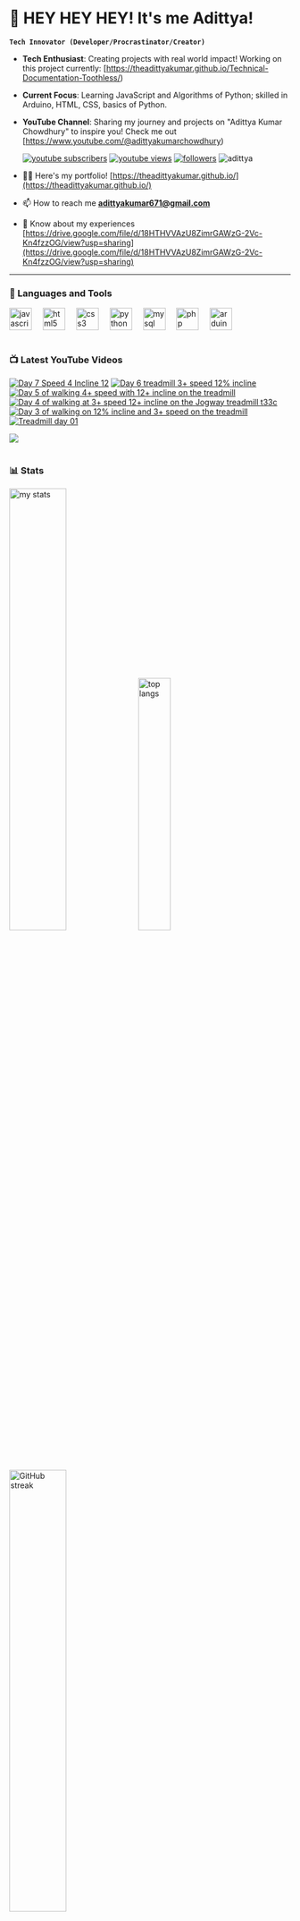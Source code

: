 # 👑 HEY HEY HEY! It's me Adittya!

**`Tech Innovator (Developer/Procrastinator/Creator)`**

- **Tech Enthusiast**: Creating projects with real world impact! Working on this project currently: [https://theadittyakumar.github.io/Technical-Documentation-Toothless/)
- **Current Focus**: Learning JavaScript and Algorithms of Python; skilled in Arduino, HTML, CSS, basics of Python.
- **YouTube Channel**: Sharing my journey and projects on "Adittya Kumar Chowdhury" to inspire you! Check me out [https://www.youtube.com/@adittyakumarchowdhury) 

   <p align="left">
      <a href="https://www.youtube.com/channel/UCu68HfYtlcXFI7kNhnSdspA?sub_confirmation=1">
         <img alt="youtube subscribers" title="Subscribe to my YouTube channel" src="https://custom-icon-badges.demolab.com/youtube/channel/subscribers/UCu68HfYtlcXFI7kNhnSdspA?color=%23E05D44&label=SUBSCRIBE&logo=video&logoColor=white&style=for-the-badge&labelColor=CE4630"/></a> 
      <a href="https://www.youtube.com/c/adittyakumarchowdhury">
         <img alt="youtube views" title="YouTube views" src="https://custom-icon-badges.demolab.com/youtube/channel/views/UCu68HfYtlcXFI7kNhnSdspA?color=%23E1AD0E&logo=eye&logoColor=white&style=for-the-badge&labelColor=C79600"/></a> 
      <a href="https://github.com/TheAdittyaKumar?tab=followers">
         <img alt="followers" title="Follow me on Github" src="https://custom-icon-badges.demolab.com/github/followers/TheAdittyaKumar?color=236ad3&labelColor=1155ba&style=for-the-badge&logo=person-add&label=Follow&logoColor=white"/></a>
      <img src="https://komarev.com/ghpvc/?username=TheAdittyaKumar&label=Profile%20views&color=0e75b6&style=flat" alt="adittya" />
   </p>


- 👨‍💻 Here's my portfolio! [https://theadittyakumar.github.io/](https://theadittyakumar.github.io/)

- 📫 How to reach me **adittyakumar671@gmail.com**

- 📄 Know about my experiences [https://drive.google.com/file/d/18HTHVVAzU8ZimrGAWzG-2Vc-Kn4fzzOG/view?usp=sharing](https://drive.google.com/file/d/18HTHVVAzU8ZimrGAWzG-2Vc-Kn4fzzOG/view?usp=sharing)

---

### 🧰 Languages and Tools

<div align="left">
  <img src="https://cdn.jsdelivr.net/gh/devicons/devicon/icons/javascript/javascript-original.svg" height="40" alt="javascript logo"  />
  <img width="12" />
  <img src="https://cdn.jsdelivr.net/gh/devicons/devicon/icons/html5/html5-original.svg" height="40" alt="html5 logo"  />
  <img width="12" />
  <img src="https://cdn.jsdelivr.net/gh/devicons/devicon/icons/css3/css3-original.svg" height="40" alt="css3 logo"  />
  <img width="12" />
  <img src="https://cdn.jsdelivr.net/gh/devicons/devicon/icons/python/python-original.svg" height="40" alt="python logo"  />
  <img width="12" />
  <img src="https://cdn.jsdelivr.net/gh/devicons/devicon/icons/mysql/mysql-original.svg" height="40" alt="mysql logo"  />
  <img width="12" />
  <img src="https://cdn.jsdelivr.net/gh/devicons/devicon/icons/php/php-original.svg" height="40" alt="php logo"  />
  <img width="12" />
  <img src="https://cdn.jsdelivr.net/gh/devicons/devicon/icons/arduino/arduino-original.svg" height="40" alt="arduino logo"  />
</div>


#

### 📺 Latest YouTube Videos

<!-- BEGIN YOUTUBE-CARDS -->
[![Day 7 Speed 4 Incline 12](https://ytcards.demolab.com/?id=WTDZHVdeXWk&title=Day+7+Speed+4+Incline+12&lang=en&timestamp=1754970743&background_color=%230d1117&title_color=%23ffffff&stats_color=%23dedede&max_title_lines=1&width=250&border_radius=5 "Day 7 Speed 4 Incline 12")](https://www.youtube.com/shorts/WTDZHVdeXWk)
[![Day 6 treadmill 3+ speed 12% incline](https://ytcards.demolab.com/?id=5Aox0JSLKmo&title=Day+6+treadmill+3%2B+speed+12%25+incline&lang=en&timestamp=1754771514&background_color=%230d1117&title_color=%23ffffff&stats_color=%23dedede&max_title_lines=1&width=250&border_radius=5 "Day 6 treadmill 3+ speed 12% incline")](https://www.youtube.com/shorts/5Aox0JSLKmo)
[![Day 5 of walking 4+ speed with 12+ incline on the treadmill](https://ytcards.demolab.com/?id=lVgfXpdsn_0&title=Day+5+of+walking+4%2B+speed+with+12%2B+incline+on+the+treadmill&lang=en&timestamp=1754637064&background_color=%230d1117&title_color=%23ffffff&stats_color=%23dedede&max_title_lines=1&width=250&border_radius=5 "Day 5 of walking 4+ speed with 12+ incline on the treadmill")](https://www.youtube.com/shorts/lVgfXpdsn_0)
[![Day 4 of walking at 3+ speed 12+ incline on the Jogway treadmill t33c](https://ytcards.demolab.com/?id=YeBVB8cMjdM&title=Day+4+of+walking+at+3%2B+speed+12%2B+incline+on+the+Jogway+treadmill+t33c&lang=en&timestamp=1754496206&background_color=%230d1117&title_color=%23ffffff&stats_color=%23dedede&max_title_lines=1&width=250&border_radius=5 "Day 4 of walking at 3+ speed 12+ incline on the Jogway treadmill t33c")](https://www.youtube.com/shorts/YeBVB8cMjdM)
[![Day 3 of walking on 12% incline and 3+ speed on the treadmill](https://ytcards.demolab.com/?id=og9O_USZzWA&title=Day+3+of+walking+on+12%25+incline+and+3%2B+speed+on+the+treadmill&lang=en&timestamp=1754432570&background_color=%230d1117&title_color=%23ffffff&stats_color=%23dedede&max_title_lines=1&width=250&border_radius=5 "Day 3 of walking on 12% incline and 3+ speed on the treadmill")](https://www.youtube.com/shorts/og9O_USZzWA)
[![Treadmill day 01](https://ytcards.demolab.com/?id=tG3S4He9yYg&title=Treadmill+day+01&lang=en&timestamp=1754274695&background_color=%230d1117&title_color=%23ffffff&stats_color=%23dedede&max_title_lines=1&width=250&border_radius=5 "Treadmill day 01")](https://www.youtube.com/shorts/tG3S4He9yYg)
<!-- END YOUTUBE-CARDS -->

[<img src="https://custom-icon-badges.demolab.com/badge/-Subscribe%20For%20More-red?style=for-the-badge&logo=video&logoColor=white"/>](https://www.youtube.com/channel/UCu68HfYtlcXFI7kNhnSdspA?sub_confirmation=1)

#

### 📊 Stats

<div align="left">
  <img alt="my stats" width="45%" src="https://github-readme-stats.vercel.app/api?username=TheAdittyaKumar&show_icons=true&hide_border=true&theme=vision-friendly-dark" />
  <img alt="top langs" width="34%" src="https://github-readme-stats.vercel.app/api/top-langs/?username=TheAdittyaKumar&layout=compact&hide_border=true&theme=vision-friendly-dark" />
  <img alt="GitHub streak" width="45%" src="https://github-readme-streak-stats.herokuapp.com/?user=TheAdittyaKumar&theme=vision-friendly-dark&hide_border=true" />

</div>



<!-- ![GitHub Streak](https://streak-stats.demolab.com?user=TheAdittyaKumar&theme=swift&border_radius=4.5) -->
#

